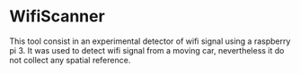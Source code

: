 # WifiScanner

This tool consist in an experimental detector of wifi signal using a raspberry pi 3. It was used to detect wifi signal from a moving car, nevertheless it do not collect any spatial reference.
